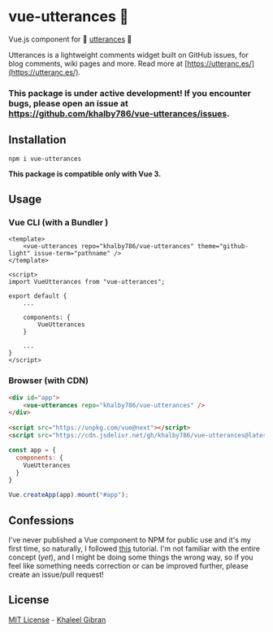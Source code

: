 # vue-utterances 🔮

Vue.js component for 🔮 [utterances](https://utteranc.es/) 🔮

Utterances is a lightweight comments widget built on GitHub issues, for blog comments, wiki pages and more. Read more at [https://utteranc.es/](https://utteranc.es/).

### This package is under active development! If you encounter bugs, please open an issue at https://github.com/khalby786/vue-utterances/issues.

## Installation

```
npm i vue-utterances
```

**This package is compatible only with Vue 3.**

## Usage 

### Vue CLI (with a Bundler )

```vue
<template>
    <vue-utterances repo="khalby786/vue-utterances" theme="github-light" issue-term="pathname" />
</template>

<script>
import VueUtterances from "vue-utterances";

export default {
    ...

    components: {
        VueUtterances
    }

    ...
}
</script>
```

### Browser (with CDN)

```html
<div id="app">
    <vue-utterances repo="khalby786/vue-utterances" />
</div>
    
<script src="https://unpkg.com/vue@next"></script>
<script src="https://cdn.jsdelivr.net/gh/khalby786/vue-utterances@latest/dist/vue-utterances.min.js"></script>
```

```js
const app = {
  components: {
    VueUtterances
  }
}

Vue.createApp(app).mount("#app");
```

## Confessions

I've never published a Vue component to NPM for public use and it's my first time, so naturally, I followed [this](https://www.freecodecamp.org/news/how-to-create-and-publish-a-vue-component-library/) tutorial. I'm not familiar with the entire concept (*yet*), and I might be doing some things the wrong way, so if you feel like something needs correction or can be improved further, please create an issue/pull request!

## License

[MIT License](https://github.com/khalby786/vue-utterances/blob/main/LICENSE) - [Khaleel Gibran](https://khaleelgibran.com)